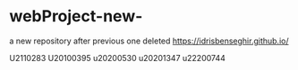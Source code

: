 # webProject-new-
a new repository after previous one deleted
https://idrisbenseghir.github.io/

U2110283
U20100395
u20200530
u20201347
u22200744
